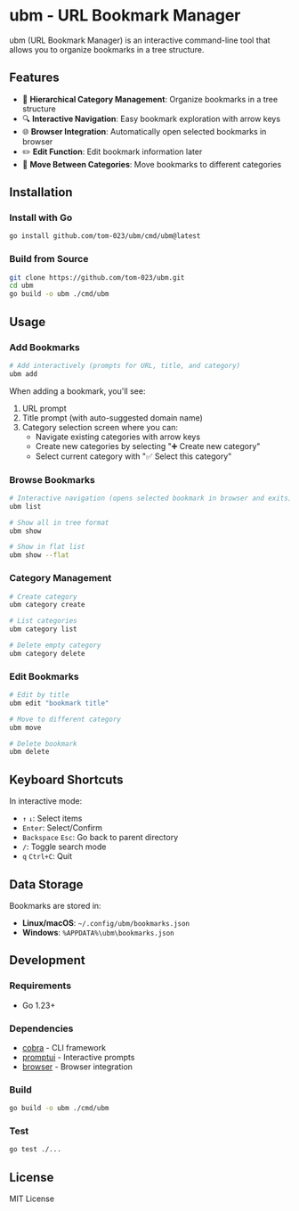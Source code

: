 # ubm - URL Bookmark Manager

ubm (URL Bookmark Manager) is an interactive command-line tool that allows you to organize bookmarks in a tree structure.

## Features

- 📁 **Hierarchical Category Management**: Organize bookmarks in a tree structure
- 🔍 **Interactive Navigation**: Easy bookmark exploration with arrow keys
- 🌐 **Browser Integration**: Automatically open selected bookmarks in browser
- ✏️ **Edit Function**: Edit bookmark information later
- 📂 **Move Between Categories**: Move bookmarks to different categories

## Installation

### Install with Go

```bash
go install github.com/tom-023/ubm/cmd/ubm@latest
```

### Build from Source

```bash
git clone https://github.com/tom-023/ubm.git
cd ubm
go build -o ubm ./cmd/ubm
```

## Usage

### Add Bookmarks

```bash
# Add interactively (prompts for URL, title, and category)
ubm add
```

When adding a bookmark, you'll see:
1. URL prompt
2. Title prompt (with auto-suggested domain name)
3. Category selection screen where you can:
   - Navigate existing categories with arrow keys
   - Create new categories by selecting "➕ Create new category"
   - Select current category with "✅ Select this category"

### Browse Bookmarks

```bash
# Interactive navigation (opens selected bookmark in browser and exits)
ubm list

# Show all in tree format
ubm show

# Show in flat list
ubm show --flat
```

### Category Management

```bash
# Create category
ubm category create

# List categories
ubm category list

# Delete empty category
ubm category delete
```

### Edit Bookmarks

```bash
# Edit by title
ubm edit "bookmark title"

# Move to different category
ubm move

# Delete bookmark
ubm delete
```

## Keyboard Shortcuts

In interactive mode:

- `↑` `↓`: Select items
- `Enter`: Select/Confirm
- `Backspace` `Esc`: Go back to parent directory
- `/`: Toggle search mode
- `q` `Ctrl+C`: Quit

## Data Storage

Bookmarks are stored in:

- **Linux/macOS**: `~/.config/ubm/bookmarks.json`
- **Windows**: `%APPDATA%\ubm\bookmarks.json`

## Development

### Requirements

- Go 1.23+

### Dependencies

- [cobra](https://github.com/spf13/cobra) - CLI framework
- [promptui](https://github.com/manifoldco/promptui) - Interactive prompts
- [browser](https://github.com/pkg/browser) - Browser integration

### Build

```bash
go build -o ubm ./cmd/ubm
```

### Test

```bash
go test ./...
```

## License

MIT License
